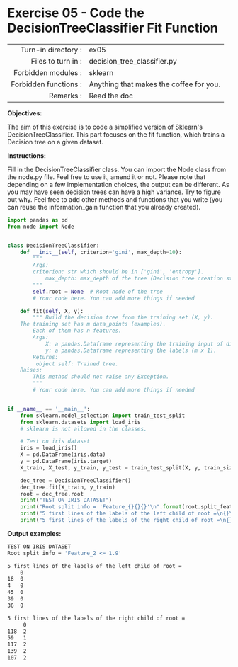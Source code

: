 # Exercise 05 - Code the DecisionTreeClassifier Fit Function

|                         |                    |
| -----------------------:| ------------------ |
|   Turn-in directory :   |  ex05              |
|   Files to turn in :    |  decision_tree_classifier.py |
|   Forbidden modules :   |  sklearn           |
|   Forbidden functions : |  Anything that makes the coffee for you. |
|   Remarks :             |  Read the doc      |


**Objectives:**

The aim of this exercise is to code a simplified version of Sklearn's DecisionTreeClassifier.
This part focuses on the fit function, which trains a Decision tree on a given dataset.


**Instructions:**

Fill in the DecisionTreeClassifier class. You can import the Node class from the node.py file. Feel free to use it, amend it or not. 
Please note that depending on a few implementation choices, the output can be different. As you may have seen decision trees
can have a high variance. Try to figure out why.
Feel free to add other methods and functions that you write (you can reuse the information_gain function that you already created).


```python
import pandas as pd
from node import Node


class DecisionTreeClassifier:
    def __init__(self, criterion='gini', max_depth=10):
        """
        Args:
	    criterion: str which should be in ['gini', 'entropy'].
            max_depth: max_depth of the tree (Decision tree creation stops splitting a node if node.depth >= max_depth).
        """
        self.root = None  # Root node of the tree
        # Your code here. You can add more things if needed

    def fit(self, X, y):
        """ Build the decision tree from the training set (X, y).
	The training set has m data_points (examples).
        Each of them has n features.
        Args:
            X: a pandas.Dataframe representing the training input of dimension m x n.
            y: a pandas.Dataframe representing the labels (m x 1).
        Returns:
	     object self: Trained tree.
	Raises:
	    This method should not raise any Exception.
        """
        # Your code here. You can add more things if needed


if __name__ == '__main__':
    from sklearn.model_selection import train_test_split
    from sklearn.datasets import load_iris 
    # sklearn is not allowed in the classes.

    # Test on iris dataset
    iris = load_iris()
    X = pd.DataFrame(iris.data)
    y = pd.DataFrame(iris.target)
    X_train, X_test, y_train, y_test = train_test_split(X, y, train_size=0.7, random_state=1)

    dec_tree = DecisionTreeClassifier()
    dec_tree.fit(X_train, y_train)
    root = dec_tree.root
    print("TEST ON IRIS DATASET")
    print("Root split info = 'Feature_{}{}{}'\n".format(root.split_feature, root.split_kind, root.split_criteria))
    print("5 first lines of the labels of the left child of root =\n{}\n".format(root.left_child.y.head()))
    print("5 first lines of the labels of the right child of root =\n{}".format(root.right_child.y.head()))
```

**Output examples:**

```bash
TEST ON IRIS DATASET
Root split info = 'Feature_2 <= 1.9'

5 first lines of the labels of the left child of root =
    0
18  0
4   0
45  0
39  0
36  0

5 first lines of the labels of the right child of root =
     0
118  2
59   1
117  2
139  2
107  2

```

